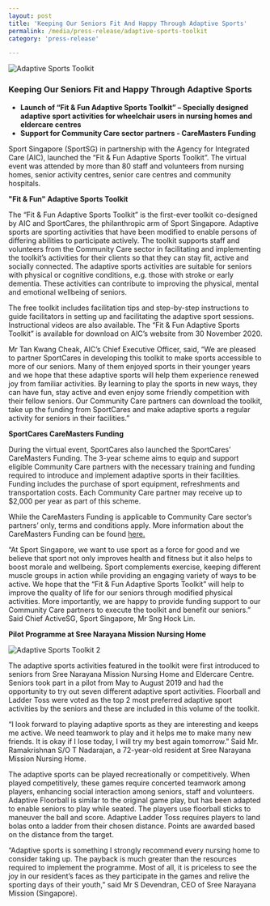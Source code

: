 ```yaml
---
layout: post
title: 'Keeping Our Seniors Fit And Happy Through Adaptive Sports'
permalink: /media/press-release/adaptive-sports-toolkit
category: 'press-release'

---
```



![Adaptive Sports Toolkit](/images/adaptive_sports_toolkit_v2.png)

### Keeping Our Seniors Fit and Happy Through Adaptive Sports

* __Launch of “Fit & Fun Adaptive Sports Toolkit” – Specially designed adaptive sport activities for wheelchair users in nursing homes and eldercare centres__
* __Support for Community Care sector partners - CareMasters Funding__

Sport Singapore (SportSG) in partnership with the Agency for Integrated Care (AIC), launched the “Fit & Fun Adaptive Sports Toolkit”.  The virtual event was attended by more than 80 staff and volunteers from nursing homes, senior activity centres, senior care centres and community hospitals.

__"Fit & Fun" Adaptive Sports Toolkit__

The “Fit & Fun Adaptive Sports Toolkit” is the first-ever toolkit co-designed by AIC and SportCares, the philanthropic arm of Sport Singapore. Adaptive sports are sporting activities that have been modified to enable persons of differing abilities to participate actively. The toolkit supports staff and volunteers from the Community Care sector in facilitating and implementing the toolkit’s activities for their clients so that they can stay fit, active and socially connected. The adaptive sports activities are suitable for seniors with physical or cognitive conditions, e.g. those with stroke or early dementia. These activities can contribute to improving the physical, mental and emotional wellbeing of seniors.

The free toolkit includes facilitation tips and step-by-step instructions to guide facilitators in setting up and facilitating the adaptive sport sessions. Instructional videos are also available. The “Fit & Fun Adaptive Sports Toolkit” is available for download on AIC’s website from 30 November 2020.

Mr Tan Kwang Cheak, AIC’s Chief Executive Officer, said, “We are pleased to partner SportCares in developing this toolkit to make sports accessible to more of our seniors.  Many of them enjoyed sports in their younger years and we hope that these adaptive sports will help them experience renewed joy from familiar activities. By learning to play the sports in new ways, they can have fun, stay active and even enjoy some friendly competition with their fellow seniors. Our Community Care partners can download the toolkit, take up the funding from SportCares and make adaptive sports a regular activity for seniors in their facilities.”

__SportCares CareMasters Funding__

During the virtual event, SportCares also launched the SportCares’ CareMasters Funding. The 3-year scheme aims to equip and support eligible Community Care partners with the necessary training and funding required to introduce and implement adaptive sports in their facilities. Funding includes the purchase of sport equipment, refreshments and transportation costs. Each Community Care partner may receive up to $2,000 per year as part of this scheme.

While the CareMasters Funding is applicable to Community Care sector’s partners’ only, terms and conditions apply. More information about the CareMasters Funding can be found [here.](https://sportcares.sportsingapore.gov.sg/programme-and-impact/adaptive-sports-toolkit/)

“At Sport Singapore, we want to use sport as a force for good and we believe that sport not only improves health and fitness but it also helps to boost morale and wellbeing.  Sport complements exercise, keeping different muscle groups in action while providing an engaging variety of ways to be active. We hope that the “Fit & Fun Adaptive Sports Toolkit” will help to improve the quality of life for our seniors through modified physical activities. More importantly, we are happy to provide funding support to our Community Care partners to execute the toolkit and benefit our seniors.” Said Chief ActiveSG, Sport Singapore, Mr Sng Hock Lin.

__Pilot Programme at Sree Narayana Mission Nursing Home__

![Adaptive Sports Toolkit 2](/images/adaptive_sports_toolkit_v3.png)

The adaptive sports activities featured in the toolkit were first introduced to seniors from Sree Narayana Mission Nursing Home and Eldercare Centre. Seniors took part in a pilot from May to August 2019 and had the opportunity to try out seven different adaptive sport activities.  Floorball and Ladder Toss were voted as the top 2 most preferred adaptive sport activities by the seniors and these are included in this volume of the toolkit. 

“I look forward to playing adaptive sports as they are interesting and keeps me active. We need teamwork to play and it helps me to make many new friends. It is okay if I lose today, I will try my best again tomorrow.” Said Mr. Ramakrishnan S/O T Nadarajan, a 72-year-old resident at Sree Narayana Mission Nursing Home.

The adaptive sports can be played recreationally or competitively. When played competitively, these games require concerted teamwork among players, enhancing
social interaction among seniors, staff and volunteers. Adaptive Floorball is similar to the original game play, but has been adapted to enable seniors to play while seated.  The players use floorball sticks to maneuver the ball and score. Adaptive Ladder Toss requires players to land bolas onto a ladder from their chosen distance. Points are awarded based on the distance from the target.

“Adaptive sports is something I strongly recommend every nursing home to consider taking up. The payback is much greater than the resources required to implement the programme. Most of all, it is priceless to see the joy in our resident’s faces as they participate in the games and relive the sporting days of their youth,” said Mr S Devendran, CEO of Sree Narayana Mission (Singapore).
